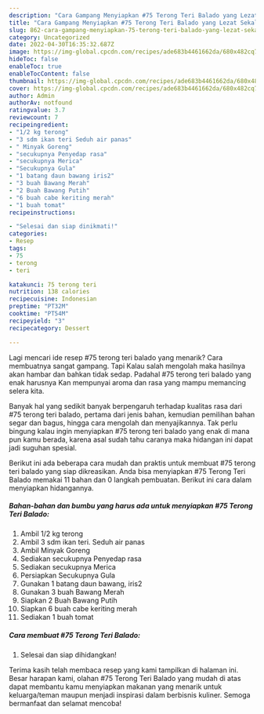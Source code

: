 ```yaml
---
description: "Cara Gampang Menyiapkan #75 Terong Teri Balado yang Lezat Sekali"
title: "Cara Gampang Menyiapkan #75 Terong Teri Balado yang Lezat Sekali"
slug: 862-cara-gampang-menyiapkan-75-terong-teri-balado-yang-lezat-sekali
category: Uncategorized
date: 2022-04-30T16:35:32.687Z
image: https://img-global.cpcdn.com/recipes/ade683b4461662da/680x482cq70/75-terong-teri-balado-foto-resep-utama.jpg
hideToc: false
enableToc: true
enableTocContent: false
thumbnail: https://img-global.cpcdn.com/recipes/ade683b4461662da/680x482cq70/75-terong-teri-balado-foto-resep-utama.jpg
cover: https://img-global.cpcdn.com/recipes/ade683b4461662da/680x482cq70/75-terong-teri-balado-foto-resep-utama.jpg
author: Admin
authorAv: notfound
ratingvalue: 3.7
reviewcount: 7
recipeingredient:
- "1/2 kg terong"
- "3 sdm ikan teri Seduh air panas"
- " Minyak Goreng"
- "secukupnya Penyedap rasa"
- "secukupnya Merica"
- "Secukupnya Gula"
- "1 batang daun bawang iris2"
- "3 buah Bawang Merah"
- "2 Buah Bawang Putih"
- "6 buah cabe keriting merah"
- "1 buah tomat"
recipeinstructions:

- "Selesai dan siap dinikmati!"
categories:
- Resep
tags:
- 75
- terong
- teri

katakunci: 75 terong teri 
nutrition: 138 calories
recipecuisine: Indonesian
preptime: "PT32M"
cooktime: "PT54M"
recipeyield: "3"
recipecategory: Dessert

---
```



Lagi mencari ide resep #75 terong teri balado yang menarik? Cara membuatnya sangat gampang. Tapi Kalau salah mengolah maka hasilnya akan hambar dan bahkan tidak sedap. Padahal #75 terong teri balado yang enak harusnya Kan mempunyai aroma dan rasa yang mampu memancing selera kita.


Banyak hal yang sedikit banyak berpengaruh terhadap kualitas rasa dari #75 terong teri balado, pertama dari jenis bahan, kemudian pemilihan bahan segar dan bagus, hingga cara mengolah dan menyajikannya. Tak perlu bingung kalau ingin menyiapkan #75 terong teri balado yang enak di mana pun kamu berada, karena asal sudah tahu caranya maka hidangan ini dapat jadi suguhan spesial.




Berikut ini ada beberapa cara mudah dan praktis untuk membuat #75 terong teri balado yang siap dikreasikan. Anda bisa menyiapkan #75 Terong Teri Balado memakai 11 bahan dan 0 langkah pembuatan. Berikut ini cara dalam menyiapkan hidangannya.

<!--inarticleads1-->

##### Bahan-bahan dan bumbu yang harus ada untuk menyiapkan #75 Terong Teri Balado:

1. Ambil 1/2 kg terong
1. Ambil 3 sdm ikan teri. Seduh air panas
1. Ambil  Minyak Goreng
1. Sediakan secukupnya Penyedap rasa
1. Sediakan secukupnya Merica
1. Persiapkan Secukupnya Gula
1. Gunakan 1 batang daun bawang, iris2
1. Gunakan 3 buah Bawang Merah
1. Siapkan 2 Buah Bawang Putih
1. Siapkan 6 buah cabe keriting merah
1. Sediakan 1 buah tomat




<!--inarticleads2-->

##### Cara membuat #75 Terong Teri Balado:


1. Selesai dan siap dihidangkan!



Terima kasih telah membaca resep yang kami tampilkan di halaman ini. Besar harapan kami, olahan #75 Terong Teri Balado yang mudah di atas dapat membantu kamu menyiapkan makanan yang menarik untuk keluarga/teman maupun menjadi inspirasi dalam berbisnis kuliner. Semoga bermanfaat dan selamat mencoba!
